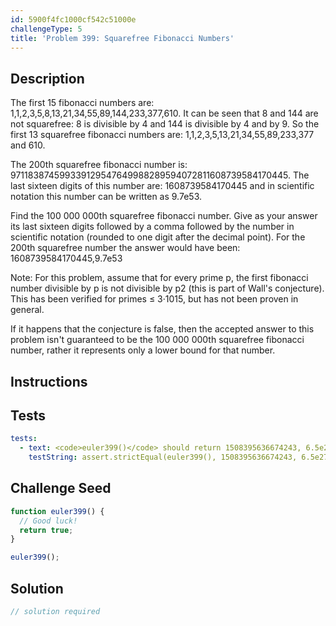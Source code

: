 ```yaml
---
id: 5900f4fc1000cf542c51000e
challengeType: 5
title: 'Problem 399: Squarefree Fibonacci Numbers'
---
```


## Description
<section id='description'>
The first 15 fibonacci numbers are:
1,1,2,3,5,8,13,21,34,55,89,144,233,377,610.
It can be seen that 8 and 144 are not squarefree: 8 is divisible by 4 and 144 is divisible by 4 and by 9.
So the first 13 squarefree fibonacci numbers are:
1,1,2,3,5,13,21,34,55,89,233,377 and 610.


The 200th squarefree fibonacci number is:
971183874599339129547649988289594072811608739584170445.
The last sixteen digits of this number are: 1608739584170445 and in scientific notation this number can be written as 9.7e53.


Find the 100 000 000th squarefree fibonacci number.
Give as your answer its last sixteen digits followed by a comma followed by the number in scientific notation (rounded to one digit after the decimal point).
For the 200th squarefree number the answer would have been: 1608739584170445,9.7e53



Note:
For this problem, assume that for every prime p, the first fibonacci number divisible by p is not divisible by p2 (this is part of Wall's conjecture). This has been verified for primes ≤ 3·1015, but has not been proven in general.

If it happens that the conjecture is false, then the accepted answer to this problem isn't guaranteed to be the 100 000 000th squarefree fibonacci number, rather it represents only a lower bound for that number.
</section>

## Instructions
<section id='instructions'>

</section>

## Tests
<section id='tests'>

```yml
tests:
  - text: <code>euler399()</code> should return 1508395636674243, 6.5e27330467.
    testString: assert.strictEqual(euler399(), 1508395636674243, 6.5e27330467, '<code>euler399()</code> should return 1508395636674243, 6.5e27330467.');

```

</section>

## Challenge Seed
<section id='challengeSeed'>

<div id='js-seed'>

```js
function euler399() {
  // Good luck!
  return true;
}

euler399();
```

</div>



</section>

## Solution
<section id='solution'>

```js
// solution required
```
</section>

